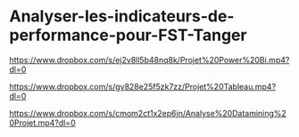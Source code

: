 # Analyser-les-indicateurs-de-performance-pour-FST-Tanger

https://www.dropbox.com/s/ej2v8ll5b48nq8k/Projet%20Power%20Bi.mp4?dl=0

https://www.dropbox.com/s/gv828e25f5zk7zz/Projet%20Tableau.mp4?dl=0

https://www.dropbox.com/s/cmom2ct1x2ep6jn/Analyse%20Datamining%20Projet.mp4?dl=0
 
